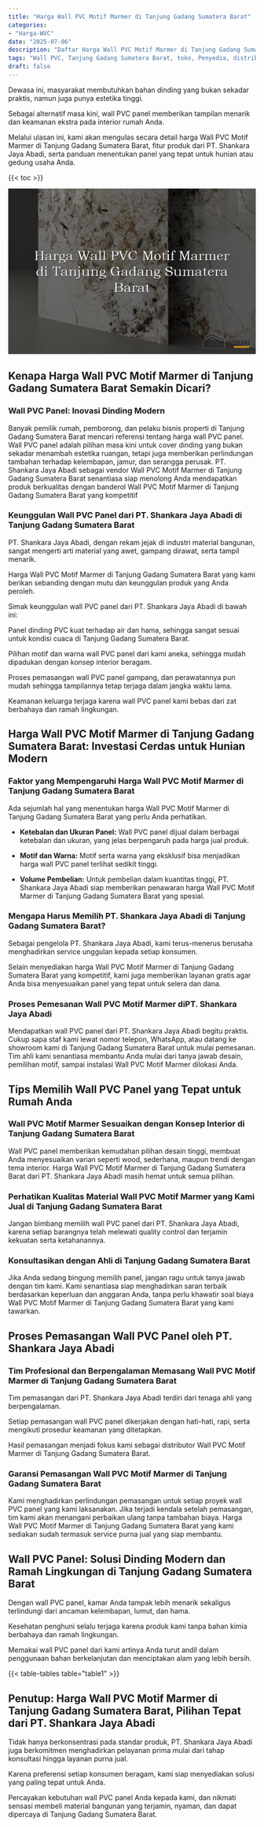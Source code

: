 ```yaml
---
title: "Harga Wall PVC Motif Marmer di Tanjung Gadang Sumatera Barat"
categories: 
- "Harga-WVC"
date: "2025-07-06"
description: "Daftar Harga Wall PVC Motif Marmer di Tanjung Gadang Sumatera Barat untuk hunian, office, serta gerai. Panel berkualitas, beragam motif, variasi warna menarik, dengan layanan penempatan oleh teknisi berpengalaman dan garansi resmi!|Servis penjualan Wall PVC Motif Marmer di Tanjung Gadang Sumatera Barat bagi keperluan tempat tinggal, perkantoran, maupun ritel, beserta produk berkualitas dan penempatan oleh tenaga ahli profesional dan jaminan resmi.|Alternatif Wall PVC Motif Marmer di Tanjung Gadang Sumatera Barat yang terbukti untuk hunian, kantor, serta toko, dengan panel berkualitas dan pemasangan oleh tenaga ahli ahli serta garansi resmi.|Penyediaan Wall PVC Motif Marmer di Tanjung Gadang Sumatera Barat bagi tempat tinggal, kantor, serta gerai, beserta produk terbaik dan pemasangan oleh tenaga ahli profesional, dilengkapi beserta garansi resmi.}"
tags: "Wall PVC, Tanjung Gadang Sumatera Barat, toko, Penyedia, distributor"
draft: false
---
```


Dewasa ini, masyarakat membutuhkan bahan dinding yang bukan sekadar praktis, namun juga punya estetika tinggi.

Sebagai alternatif masa kini, wall PVC panel memberikan tampilan menarik dan keamanan ekstra pada interior rumah Anda.

Melalui ulasan ini, kami akan mengulas secara detail harga Wall PVC Motif Marmer di Tanjung Gadang Sumatera Barat, fitur produk dari PT. Shankara Jaya Abadi, serta panduan menentukan panel yang tepat untuk hunian atau gedung usaha Anda.

{{< toc >}}

![Harga Wall PVC Motif Marmer di Tanjung Gadang Sumatera Barat](/images/Harga-WVC/Harga-Wall-PVC-Motif-Marmer-di-Tanjung-Gadang-Sumatera-Barat.png)


## Kenapa Harga Wall PVC Motif Marmer di Tanjung Gadang Sumatera Barat Semakin Dicari?

### Wall PVC Panel: Inovasi Dinding Modern

Banyak pemilik rumah, pemborong, dan pelaku bisnis properti di Tanjung Gadang Sumatera Barat mencari referensi tentang harga wall PVC panel. Wall PVC panel adalah pilihan masa kini untuk cover dinding yang bukan sekadar menambah estetika ruangan, tetapi juga memberikan perlindungan tambahan terhadap kelembapan, jamur, dan serangga perusak. PT. Shankara Jaya Abadi sebagai vendor Wall PVC Motif Marmer di Tanjung Gadang Sumatera Barat senantiasa siap menolong Anda mendapatkan produk berkualitas dengan banderol Wall PVC Motif Marmer di Tanjung Gadang Sumatera Barat yang kompetitif

### Keunggulan Wall PVC Panel dari PT. Shankara Jaya Abadi di Tanjung Gadang Sumatera Barat

PT. Shankara Jaya Abadi, dengan rekam jejak di industri material bangunan, sangat mengerti arti material yang awet, gampang dirawat, serta tampil menarik.

Harga Wall PVC Motif Marmer di Tanjung Gadang Sumatera Barat yang kami berikan sebanding dengan mutu dan keunggulan produk yang Anda peroleh.

Simak keunggulan wall PVC panel dari PT. Shankara Jaya Abadi di bawah ini:

Panel dinding PVC kuat terhadap air dan hama, sehingga sangat sesuai untuk kondisi cuaca di Tanjung Gadang Sumatera Barat.

Pilihan motif dan warna wall PVC panel dari kami aneka, sehingga mudah dipadukan dengan konsep interior beragam.

Proses pemasangan wall PVC panel gampang, dan perawatannya pun mudah sehingga tampilannya tetap terjaga dalam jangka waktu lama.

Keamanan keluarga terjaga karena wall PVC panel kami bebas dari zat berbahaya dan ramah lingkungan.

## Harga Wall PVC Motif Marmer di Tanjung Gadang Sumatera Barat: Investasi Cerdas untuk Hunian Modern

### Faktor yang Mempengaruhi Harga Wall PVC Motif Marmer di Tanjung Gadang Sumatera Barat

Ada sejumlah hal yang menentukan harga Wall PVC Motif Marmer di Tanjung Gadang Sumatera Barat yang perlu Anda perhatikan.

- **Ketebalan dan Ukuran Panel:** Wall PVC panel dijual dalam berbagai ketebalan dan ukuran, yang jelas berpengaruh pada harga jual produk.

- **Motif dan Warna:** Motif serta warna yang eksklusif bisa menjadikan harga wall PVC panel terlihat sedikit tinggi.

- **Volume Pembelian:** Untuk pembelian dalam kuantitas tinggi, PT. Shankara Jaya Abadi siap memberikan penawaran harga Wall PVC Motif Marmer di Tanjung Gadang Sumatera Barat yang spesial.

### Mengapa Harus Memilih PT. Shankara Jaya Abadi di Tanjung Gadang Sumatera Barat?

Sebagai pengelola PT. Shankara Jaya Abadi, kami terus-menerus berusaha menghadirkan service unggulan kepada setiap konsumen.

Selain menyediakan harga Wall PVC Motif Marmer di Tanjung Gadang Sumatera Barat yang kompetitif, kami juga memberikan layanan gratis agar Anda bisa menyesuaikan panel yang tepat untuk selera dan dana.

### Proses Pemesanan Wall PVC Motif Marmer diPT. Shankara Jaya Abadi

Mendapatkan wall PVC panel dari PT. Shankara Jaya Abadi begitu praktis. Cukup sapa staf kami lewat nomor telepon, WhatsApp, atau datang ke showroom kami di Tanjung Gadang Sumatera Barat untuk mulai pemesanan. Tim ahli kami senantiasa membantu Anda mulai dari tanya jawab desain, pemilihan motif, sampai instalasi Wall PVC Motif Marmer dilokasi Anda.

## Tips Memilih Wall PVC Panel yang Tepat untuk Rumah Anda

### Wall PVC Motif Marmer Sesuaikan dengan Konsep Interior di Tanjung Gadang Sumatera Barat

Wall PVC panel memberikan kemudahan pilihan desain tinggi, membuat Anda menyesuaikan varian seperti wood, sederhana, maupun trendi dengan tema interior. Harga Wall PVC Motif Marmer di Tanjung Gadang Sumatera Barat dari PT. Shankara Jaya Abadi masih hemat untuk semua pilihan.

### Perhatikan Kualitas Material Wall PVC Motif Marmer yang Kami Jual di Tanjung Gadang Sumatera Barat

Jangan bimbang memilih wall PVC panel dari PT. Shankara Jaya Abadi, karena setiap barangnya telah melewati quality control dan terjamin kekuatan serta ketahanannya.

### Konsultasikan dengan Ahli di Tanjung Gadang Sumatera Barat

Jika Anda sedang bingung memilih panel, jangan ragu untuk tanya jawab dengan tim kami. Kami senantiasa siap menghadirkan saran terbaik berdasarkan keperluan dan anggaran Anda, tanpa perlu khawatir soal biaya Wall PVC Motif Marmer di Tanjung Gadang Sumatera Barat yang kami tawarkan.

## Proses Pemasangan Wall PVC Panel oleh PT. Shankara Jaya Abadi

### Tim Profesional dan Berpengalaman Memasang Wall PVC Motif Marmer di Tanjung Gadang Sumatera Barat

Tim pemasangan dari PT. Shankara Jaya Abadi terdiri dari tenaga ahli yang berpengalaman.

Setiap pemasangan wall PVC panel dikerjakan dengan hati-hati, rapi, serta mengikuti prosedur keamanan yang ditetapkan.

Hasil pemasangan menjadi fokus kami sebagai distributor Wall PVC Motif Marmer di Tanjung Gadang Sumatera Barat.

### Garansi Pemasangan Wall PVC Motif Marmer di Tanjung Gadang Sumatera Barat

Kami menghadirkan perlindungan pemasangan untuk setiap proyek wall PVC panel yang kami laksanakan. Jika terjadi kendala setelah pemasangan, tim kami akan menangani perbaikan ulang tanpa tambahan biaya. Harga Wall PVC Motif Marmer di Tanjung Gadang Sumatera Barat yang kami sediakan sudah termasuk service purna jual yang siap membantu.

## Wall PVC Panel: Solusi Dinding Modern dan Ramah Lingkungan di Tanjung Gadang Sumatera Barat

Dengan wall PVC panel, kamar Anda tampak lebih menarik sekaligus terlindungi dari ancaman kelembapan, lumut, dan hama.

Kesehatan penghuni selalu terjaga karena produk kami tanpa bahan kimia berbahaya dan ramah lingkungan.

Memakai wall PVC panel dari kami artinya Anda turut andil dalam penggunaan bahan berkelanjutan dan menciptakan alam yang lebih bersih.

{{< table-tables table="table1" >}}

## Penutup: Harga Wall PVC Motif Marmer di Tanjung Gadang Sumatera Barat, Pilihan Tepat dari PT. Shankara Jaya Abadi

Tidak hanya berkonsentrasi pada standar produk, PT. Shankara Jaya Abadi juga berkomitmen menghadirkan pelayanan prima mulai dari tahap konsultasi hingga layanan purna jual.

Karena preferensi setiap konsumen beragam, kami siap menyediakan solusi yang paling tepat untuk Anda.

Percayakan kebutuhan wall PVC panel Anda kepada kami, dan nikmati sensasi membeli material bangunan yang terjamin, nyaman, dan dapat dipercaya di Tanjung Gadang Sumatera Barat.